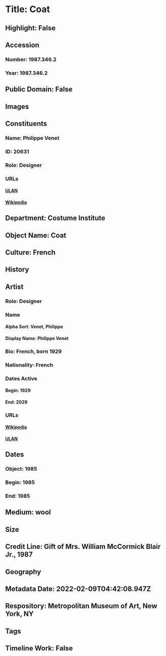 # Title: Coat
## Highlight: False
## Accession
### Number: 1987.346.2
### Year: 1987.346.2
## Public Domain: False
## Images
## Constituents
### Name: Philippe Venet
### ID: 20631
### Role: Designer
### URLs
#### [ULAN](http://vocab.getty.edu/page/ulan/500524686)
#### [Wikipedia](https://www.wikidata.org/wiki/Q105701039)
## Department: Costume Institute
## Object Name: Coat
## Culture: French
## History
## Artist
### Role: Designer
### Name
#### Alpha Sort: Venet, Philippe
#### Display Name: Philippe Venet
### Bio: French, born 1929
### Nationality: French
### Dates Active
#### Begin: 1929
#### End: 2029
### URLs
#### [Wikipedia](https://www.wikidata.org/wiki/Q105701039)
#### [ULAN](http://vocab.getty.edu/page/ulan/500524686)
## Dates
### Object: 1985
### Begin: 1985
### End: 1985
## Medium: wool
## Size
## Credit Line: Gift of Mrs. William McCormick Blair Jr., 1987
## Geography
## Metadata Date: 2022-02-09T04:42:08.947Z
## Respository: Metropolitan Museum of Art, New York, NY
## Tags
## Timeline Work: False